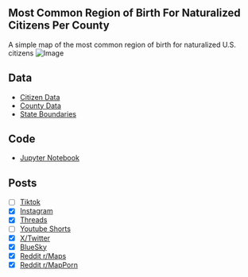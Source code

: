 ## Most Common Region of Birth For Naturalized Citizens Per County
A simple map of the most common region of birth for naturalized U.S. citizens
![Image](https://drive.google.com/uc?export=view&id=1B6gPzYr1B86p1_xCOwnyCPkEc5uOxElA)

## Data
* [Citizen Data](https://data.census.gov/table/ACSDT5Y2023.B05002)
* [County Data](https://www.census.gov/geographies/mapping-files/time-series/geo/carto-boundary-file.html)
* [State Boundaries](https://www.census.gov/geographies/mapping-files/time-series/geo/carto-boundary-file.html)

## Code
* [Jupyter Notebook](FormatData.ipynb)

## Posts
- [ ] [Tiktok]()
- [x] [Instagram](https://www.instagram.com/p/DPZaz4hElNK/)
- [x] [Threads](https://www.threads.com/@vinemapper/post/DPZa0bcEtXl)
- [ ] [Youtube Shorts]()
- [x] [X/Twitter](https://x.com/VineMapper/status/1974540278372659693)
- [x] [BlueSky](https://bsky.app/profile/vinemapper.bsky.social/post/3m2f75o6rss24)
- [x] [Reddit r/Maps](https://www.reddit.com/r/Maps/comments/1ny1cte/most_common_region_of_birth_for_naturalized/)
- [x] [Reddit r/MapPorn](https://www.reddit.com/r/MapPorn/comments/1ny1cuy/most_common_region_of_birth_for_naturalized/)
